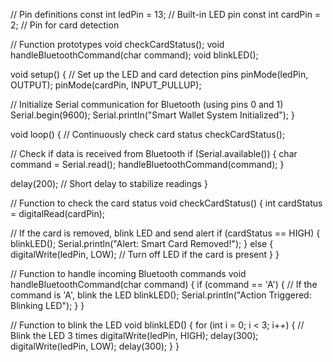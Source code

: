 // Pin definitions
const int ledPin = 13;      // Built-in LED pin
const int cardPin = 2;      // Pin for card detection

// Function prototypes
void checkCardStatus();
void handleBluetoothCommand(char command);
void blinkLED();

void setup() {
  // Set up the LED and card detection pins
  pinMode(ledPin, OUTPUT);
  pinMode(cardPin, INPUT_PULLUP);
  
  // Initialize Serial communication for Bluetooth (using pins 0 and 1)
  Serial.begin(9600);
  Serial.println("Smart Wallet System Initialized");
}

void loop() {
  // Continuously check card status
  checkCardStatus();

  // Check if data is received from Bluetooth
  if (Serial.available()) {
    char command = Serial.read();
    handleBluetoothCommand(command);
  }

  delay(200); // Short delay to stabilize readings
}

// Function to check the card status
void checkCardStatus() {
  int cardStatus = digitalRead(cardPin);
  
  // If the card is removed, blink LED and send alert
  if (cardStatus == HIGH) { 
    blinkLED();
    Serial.println("Alert: Smart Card Removed!");
  } else {
    digitalWrite(ledPin, LOW); // Turn off LED if the card is present
  }
}

// Function to handle incoming Bluetooth commands
void handleBluetoothCommand(char command) {
  if (command == 'A') { // If the command is 'A', blink the LED
    blinkLED();
    Serial.println("Action Triggered: Blinking LED");
  }
}

// Function to blink the LED
void blinkLED() {
  for (int i = 0; i < 3; i++) { // Blink the LED 3 times
    digitalWrite(ledPin, HIGH);
    delay(300);
    digitalWrite(ledPin, LOW);
    delay(300);
  }
}

